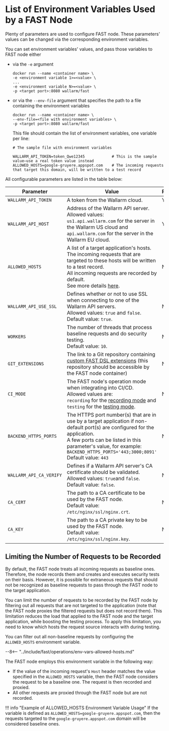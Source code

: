 [doc-dsl-ext]:              ../dsl/intro.md
[doc-record-mode]:          ../poc/ci-mode-recording.md
[doc-test-mode]:            ../poc/ci-mode-testing.md

[anchor-allowed-hosts]:     #limiting-the-number-of-requests-to-be-recorded

#   List of Environment Variables Used by a FAST Node

Plenty of parameters are used to configure FAST node. These parameters' values can be changed via the corresponding environment variables.

You can set environment variables' values, and pass those variables to FAST node either
* via the `-e` argument
    
    ```
    docker run --name <container name> \
    -e <environment variable 1>=<value> \
    ... 
    -e <environment variable N>=<value> \
    -p <target port>:8080 wallarm/fast
    ```
    
* or via the `--env-file` argument that specifies the path to a file containing the environment variables

    ```
    docker run --name <container name> \
    --env-file=<file with environment variables> \
    -p <target port>:8080 wallarm/fast
    ```
    
    This file should contain the list of environment variables, one variable per line:

    ```
    # The sample file with environment variables

    WALLARM_API_TOKEN=token_Qwe12345            # This is the sample value—use a real token value instead
    ALLOWED_HOSTS=google-gruyere.appspot.com    # The incoming requests that target this domain, will be written to a test record
    ```

All configurable parameters are listed in the table below:

| Parameter             | Value     | Required? |
|--------------------	| --------	| -----------	|
| `WALLARM_API_TOKEN`  	| A token from the Wallarm cloud. | Yes |
| `WALLARM_API_HOST`   	| Address of the Wallarm API server. <br>Allowed values: <br>`us1.api.wallarm.com` for the server in the Wallarm US cloud and <br>`api.wallarm.com` for the server in the Wallarm EU cloud. | Yes |
| `ALLOWED_HOSTS`       | A list of a target application's hosts. The incoming requests that are targeted to these hosts will be written to a test record.<br>All incoming requests are recorded by default.<br>See more details [here][anchor-allowed-hosts].| No |
| `WALLARM_API_USE_SSL` | Defines whether or not to use SSL when connecting to one of the Wallarm API servers.<br>Allowed values: `true` and `false`.<br>Default value: `true`. | No |
| `WORKERS`             | The number of threads that process baseline requests and do security testing.<br>Default value: `10`. | No |
| `GIT_EXTENSIONS`      | The link to a Git repository containing [custom FAST DSL extensions][doc-dsl-ext] (this repository should be accessible by the FAST node container) | No |
| `CI_MODE`             | The FAST node's operation mode when integrating into CI/CD. <br>Allowed values are: <br>`recording` for the [recording mode][doc-record-mode] and <br>`testing` for the [testing mode][doc-test-mode]. | No |
| `BACKEND_HTTPS_PORTS` | The HTTPS port number(s) that are in use by a target application if non-default port(s) are configured for the application.<br>A few ports can be listed in this parameter's value, for example: <br>`BACKEND_HTTPS_PORTS='443;3000;8091'`<br>Default value: `443` | No |
| `WALLARM_API_CA_VERIFY` | Defines if a Wallarm API server's CA certificate should be validated.<br>Allowed values: `true`and `false`.<br>Default value: `false`. | No |
| `CA_CERT`             | The path to a CA certificate to be used by the FAST node.<br>Default value: `/etc/nginx/ssl/nginx.crt`. | No |
| `CA_KEY`              | The path to a CA private key to be used by the FAST node. <br>Default value: `/etc/nginx/ssl/nginx.key`. | No |


## Limiting the Number of Requests to be Recorded

By default, the FAST node treats all incoming requests as baseline ones. Therefore, the node records them and creates and executes security tests on their basis. However, it is possible for extraneous requests that should not be recognized as baseline requests to pass through the FAST node to the target application.

You can limit the number of requests to be recorded by the FAST node by filtering out all requests that are not targeted to the application (note that the FAST node proxies the filtered requests but does not record them). This limitation reduces the load that applied to the FAST node and the target application, while boosting the testing process. To apply this limitation, you need to know which hosts the request source interacts with during testing.

You can filter out all non-baseline requests by configuring the `ALLOWED_HOSTS` environment variable.

--8<--  "../include/fast/operations/env-vars-allowed-hosts.md"

The FAST node employs this environment variable in the following way:
* If the value of the incoming request's `Host` header matches the value specified in the `ALLOWED_HOSTS` variable, then the FAST node considers the request to be a baseline one. The request is then recorded and proxied.
* All other requests are proxied through the FAST node but are not recorded.

!!! info "Example of ALLOWED_HOSTS Environment Variable Usage"
    If the variable is defined as `ALLOWED_HOSTS=google-gruyere.appspot.com`, then the requests targeted to the `google-gruyere.appspot.com` domain will be considered baseline ones.
